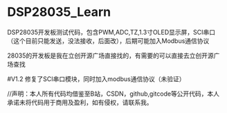 # DSP28035_Learn
DSP28035开发板测试代码，包含PWM,ADC,TZ,1.3寸OLED显示屏，SCI串口（这个目前只能发送，没法接收，后面改），后期可能加入Modbus通信协议

28035的开发板是我在立创开源广场直接找的，有需要的可以直接去立创开源广场查找

#V1.2
修复了SCI串口模块，同时加入modbus通信协议（未验证）

//声明：本人所有代码均借鉴至B站，CSDN，github,gitcode等公开代码，本人承诺未将代码用于商用及盈利，如有侵权，请联系我。
